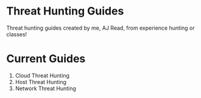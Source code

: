 # Threat Hunting Guides

Threat hunting guides created by me, AJ Read, from experience hunting or classes! 

# Current Guides
1. Cloud Threat Hunting 
2. Host Threat Hunting
3. Network Threat Hunting